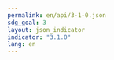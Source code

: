 ```yaml
---
permalink: en/api/3-1-0.json
sdg_goal: 3
layout: json_indicator
indicator: "3.1.0"
lang: en
---
```

